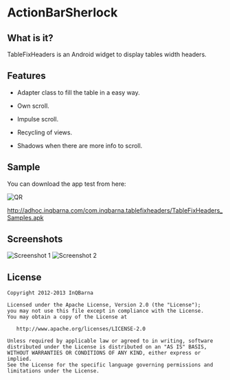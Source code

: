 # ActionBarSherlock
## What is it?
TableFixHeaders is an Android widget to display tables width headers.

## Features

* Adapter class to fill the table in a easy way.

* Own scroll.

* Impulse scroll.

* Recycling of views.

* Shadows when there are more info to scroll. 

## Sample
You can download the app test from here: 

![QR](https://raw.github.com/InQBarna/TableFixHeaders/master/web/qr.png "Sample")

http://adhoc.inqbarna.com/com.inqbarna.tablefixheaders/TableFixHeaders_Samples.apk

## Screenshots
![Screenshot 1](https://raw.github.com/InQBarna/TableFixHeaders/master/web/screen1.png "Screenshot 1")
![Screenshot 2](https://raw.github.com/InQBarna/TableFixHeaders/master/web/screen2.png "Screenshot 2")

## License

    Copyright 2012-2013 InQBarna

    Licensed under the Apache License, Version 2.0 (the "License");
    you may not use this file except in compliance with the License.
    You may obtain a copy of the License at

       http://www.apache.org/licenses/LICENSE-2.0

    Unless required by applicable law or agreed to in writing, software
    distributed under the License is distributed on an "AS IS" BASIS,
    WITHOUT WARRANTIES OR CONDITIONS OF ANY KIND, either express or implied.
    See the License for the specific language governing permissions and
    limitations under the License.
